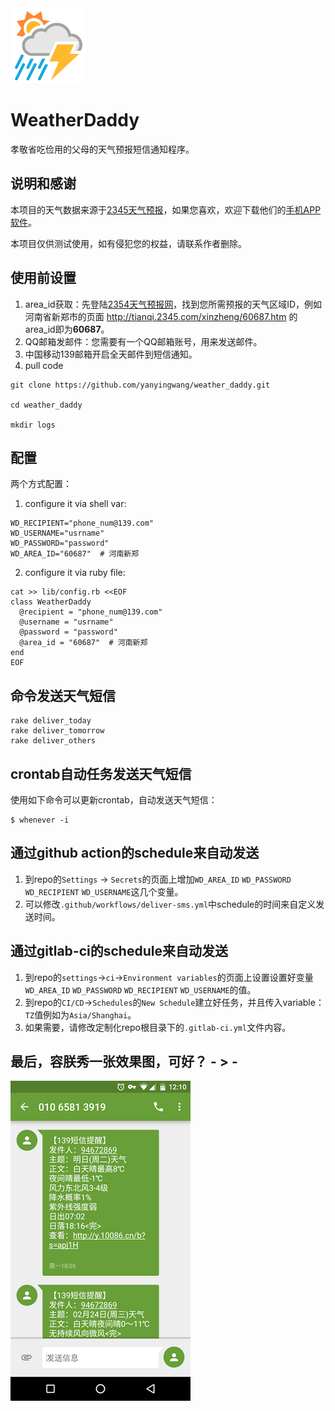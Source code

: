 <img src="https://raw.githubusercontent.com/yanyingwang/weather_daddy/master/favicon.png" alt="favicon" width="120"/>



# WeatherDaddy
孝敬省吃俭用的父母的天气预报短信通知程序。



## 说明和感谢
本项目的天气数据来源于[2345天气预报](http://tianqi.2345.com/)，如果您喜欢，欢迎下载他们的[手机APP软件](http://tianqi.2345.com/tianqiapp/)。

本项目仅供测试使用，如有侵犯您的权益，请联系作者删除。



## 使用前设置
1. area_id获取：先登陆[2354天气预报网](http://tianqi.2345.com/)，找到您所需预报的天气区域ID，例如河南省新郑市的页面 http://tianqi.2345.com/xinzheng/60687.htm 的area_id即为**60687**。
2. QQ邮箱发邮件：您需要有一个QQ邮箱账号，用来发送邮件。
3. 中国移动139邮箱开启全天邮件到短信通知。
4. pull code
```shell
git clone https://github.com/yanyingwang/weather_daddy.git

cd weather_daddy

mkdir logs
```


## 配置
两个方式配置：

1. configure it via shell var:
~~~shell
WD_RECIPIENT="phone_num@139.com"
WD_USERNAME="usrname"
WD_PASSWORD="password"
WD_AREA_ID="60687"  # 河南新郑
~~~

2. configure it via ruby file:
~~~shell
cat >> lib/config.rb <<EOF
class WeatherDaddy
  @recipient = "phone_num@139.com"
  @username = "usrname"
  @password = "password"
  @area_id = "60687"  # 河南新郑
end
EOF
~~~


## 命令发送天气短信
```shell
rake deliver_today
rake deliver_tomorrow
rake deliver_others
```


## crontab自动任务发送天气短信
使用如下命令可以更新crontab，自动发送天气短信：

    $ whenever -i

## 通过github action的schedule来自动发送
1. 到repo的`Settings` -> `Secrets`的页面上增加`WD_AREA_ID` `WD_PASSWORD` `WD_RECIPIENT` `WD_USERNAME`这几个变量。
2. 可以修改`.github/workflows/deliver-sms.yml`中schedule的时间来自定义发送时间。

## 通过gitlab-ci的schedule来自动发送
1. 到repo的`settings`->`ci`->`Environment variables`的页面上设置设置好变量`WD_AREA_ID` `WD_PASSWORD` `WD_RECIPIENT` `WD_USERNAME`的值。
2. 到repo的`CI/CD`->`Schedules`的`New Schedule`建立好任务，并且传入variable： `TZ`值例如为`Asia/Shanghai`。
3. 如果需要，请修改定制化repo根目录下的`.gitlab-ci.yml`文件内容。



##  最后，容朕秀一张效果图，可好？ - > -
![list](https://raw.githubusercontent.com/yanyingwang/weather_daddy/master/screenshots/1.png)
